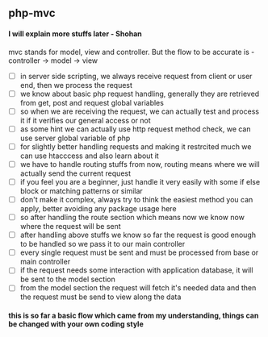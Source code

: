 ## php-mvc
#### I will explain more stuffs later - Shohan

mvc stands for model, view and controller. But the flow to be accurate is - controller -> model -> view 

- [ ] in server side scripting, we always receive request from client or user end, then we process the request
- [ ] we know about basic php request handling, generally they are retrieved from get, post and request global variables
- [ ] so when we are receiving the request, we can actually test and process it if it verifies our general access or not
- [ ] as some hint we can actually use http request method check, we can use server global variable of php
- [ ] for slightly better handling requests and making it restrcited much we can use htacccess and also learn about it
- [ ] we have to handle routing stuffs from now, routing means where we will actually send the current request
- [ ] if you feel you are a beginner, just handle it very easily with some if else block or matching patterns or similar
- [ ] don't make it complex, always try to think the easiest method you can apply, better avoiding any package usage here
- [ ] so after handling the route section which means now we know now where the request will be sent
- [ ] after handling above stuffs we know so far the request is good enough to be handled so we pass it to our main controller
- [ ] every single request must be sent and must be processed from base or main controller
- [ ] if the request needs some interaction with application database, it will be sent to the model section
- [ ] from the model section the request will fetch it's needed data and then the request must be send to view along the data

#### this is so far a basic flow which came from my understanding, things can be changed with your own coding style
